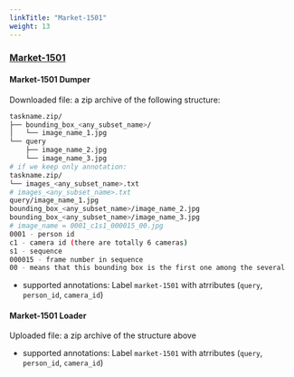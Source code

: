 ```yaml
---
linkTitle: "Market-1501"
weight: 13
---
```


### [Market-1501](https://www.aitribune.com/dataset/2018051063)<a id="market1501" />

#### Market-1501 Dumper

Downloaded file: a zip archive of the following structure:

```bash
taskname.zip/
├── bounding_box_<any_subset_name>/
│   └── image_name_1.jpg
└── query
    ├── image_name_2.jpg
    └── image_name_3.jpg
# if we keep only annotation:
taskname.zip/
└── images_<any_subset_name>.txt
# images_<any_subset_name>.txt
query/image_name_1.jpg
bounding_box_<any_subset_name>/image_name_2.jpg
bounding_box_<any_subset_name>/image_name_3.jpg
# image_name = 0001_c1s1_000015_00.jpg
0001 - person id
c1 - camera id (there are totally 6 cameras)
s1 - sequence
000015 - frame number in sequence
00 - means that this bounding box is the first one among the several
```

- supported annotations: Label `market-1501` with atrributes (`query`, `person_id`, `camera_id`)

#### Market-1501 Loader

Uploaded file: a zip archive of the structure above

- supported annotations: Label `market-1501` with atrributes (`query`, `person_id`, `camera_id`)
